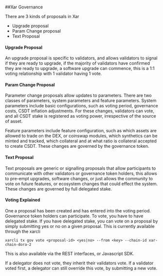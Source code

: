 ##Xar Governance

There are 3 kinds of proposals in Xar

- Upgrade proposal
- Param Change proposal
- Text Proposal

#### Upgrade Proposal

An upgrade proposal is specific to validators, and allows validators to signal if they are ready to upgrade, if the majority of validators have confirmed they are ready to upgrade, a software upgrade can commence, this is a 1:1 voting relationship with 1 validator having 1 vote.

#### Param Change Proposal

Parameter change proposals allow updates to parameters. There are two classes of parameters, system parameters and feature parameters. System parameters include basic configurations, such as voting period, governance costs, CSDT inflation adjustments. For these changes, validators can vote, and all CSDT stake is registered as voting power, irrespective of the source of asset.

Feature parameters include feature configuration, such as which assets are allowed to trade on the DEX, or coinswap modules, which synthetics can be minted and tracked, which collateral and at what ratio is collateral accepted to create CSDT. These changes are governed by the governance token.

#### Text Proposal

Text proposals are generic or signalling proposals that allow participants to communicate with other validators or governance token holders, this allows to pre-empt upgrades, software changes, or just allows the community to vote on future features, or ecosystem changes that could effect the system. These changes are governed by full delegated stake.

#### Voting Explained

One a proposal has been created and has entered into the voting period. Governance token holders can participate. To vote, you have to have delegated stake. If you have delegated stake, you can vote on a proposal by simply submitting yes or no on a given proposal. This is currently available through the xarcli

```
xarcli tx gov vote <proposal-id> <yes|no> --from <key> --chain-id xar-chain-dora-2
```

This is also available via the REST interfaces, or Javascript SDK.

If a delegator does not vote, they inherit their validators vote. If a validator voted first, a delegator can still override this vote, by submitting a new vote. 
